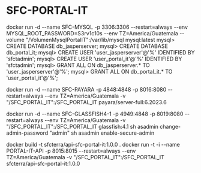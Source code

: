 # SFC-PORTAL-IT

docker run -d --name SFC-MYSQL -p 3306:3306 --restart=always --env MYSQL_ROOT_PASSWORD=S3rv1c10s --env TZ=America/Guatemala --volume "/VolumenMysqlPortalIT":/var/lib/mysql mysql:latest
	mysql> CREATE DATABASE db_jasperserver;
	mysql> CREATE DATABASE db_portal_it;
	mysql> CREATE USER 'user_jasperserver'@'%' IDENTIFIED BY 'sfctadmin';
	mysql> CREATE USER 'user_portal_it'@'%' IDENTIFIED BY 'sfctadmin';
	mysql> GRANT ALL ON db_jasperserver.* TO 'user_jasperserver'@'%';
	mysql> GRANT ALL ON db_portal_it.* TO 'user_portal_it'@'%';

docker run -d --name SFC-PAYARA -p 4848:4848 -p 8016:8080 --restart=always --env TZ=America/Guatemala -v "/SFC_PORTAL_IT":/SFC_PORTAL_IT payara/server-full:6.2023.6

docker run -d --name SFC-GLASSFISH4-1 -p 4949:4848 -p 8019:8080 --restart=always --env TZ=America/Guatemala -v "/SFC_PORTAL_IT":/SFC_PORTAL_IT glassfish:4.1
	sh asadmin change-admin-password "admin"
	sh asadmin enable-secure-admin

docker build -t sfcterra/api-sfc-portal-it:1.0.0 .
docker run -t -i --name PORTAL-IT-API -p 8015:8015 --restart=always --env TZ=America/Guatemala -v "/SFC_PORTAL_IT":/SFC_PORTAL_IT sfcterra/api-sfc-portal-it:1.0.0
